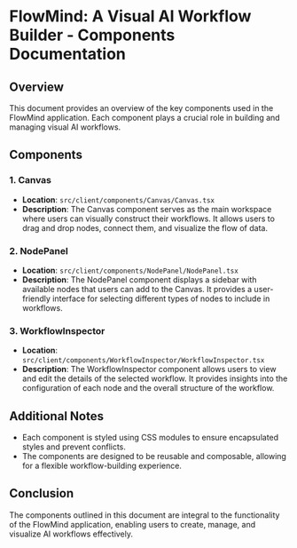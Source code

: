 # FlowMind: A Visual AI Workflow Builder - Components Documentation

## Overview

This document provides an overview of the key components used in the FlowMind application. Each component plays a crucial role in building and managing visual AI workflows.

## Components

### 1. Canvas
- **Location**: `src/client/components/Canvas/Canvas.tsx`
- **Description**: The Canvas component serves as the main workspace where users can visually construct their workflows. It allows users to drag and drop nodes, connect them, and visualize the flow of data.

### 2. NodePanel
- **Location**: `src/client/components/NodePanel/NodePanel.tsx`
- **Description**: The NodePanel component displays a sidebar with available nodes that users can add to the Canvas. It provides a user-friendly interface for selecting different types of nodes to include in workflows.

### 3. WorkflowInspector
- **Location**: `src/client/components/WorkflowInspector/WorkflowInspector.tsx`
- **Description**: The WorkflowInspector component allows users to view and edit the details of the selected workflow. It provides insights into the configuration of each node and the overall structure of the workflow.

## Additional Notes
- Each component is styled using CSS modules to ensure encapsulated styles and prevent conflicts.
- The components are designed to be reusable and composable, allowing for a flexible workflow-building experience.

## Conclusion
The components outlined in this document are integral to the functionality of the FlowMind application, enabling users to create, manage, and visualize AI workflows effectively.